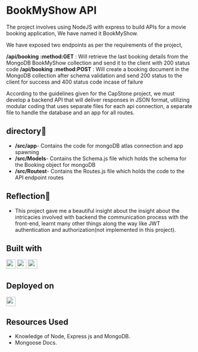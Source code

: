 # BookMyShow API
The project involves using NodeJS with express to build APIs for a movie booking application, We have named it BookMyShow. 

We have exposed two endpoints as per the requirements of the project, 

**/api/booking** **:method:GET** : Will retrieve the last booking details from the MongoDB BookMyShow collection and send it to the client with 200 status code
**/api/booking** **:method:POST** : Will create a booking document  in the MongoDB collection after schema validation and send 200 status to the client for success and 400 status code incase of failure 

According to the guidelines given for the CapStone project, we must develop a backend API that will deliver responses in JSON format, utilizing modular coding that uses separate files for each api connection, a separate file to handle the database and an app for all routes.

 ## directory💠
 - **/src/app**- Contains the code for mongoDB atlas connection and app spawning
 - **/src/Models**- Contains the Schema.js file which holds the schema for the Booking object for mongoDB
- **/src/Routest**- Contains the Routes.js file which holds the code to the API endpoint routes


## Reflection💠

- This project gave me a beautiful insight about the insight about the intricacies involved with backend the communication process with the front-end, learnt many other things along the way like JWT authentication and authorization(not implemented in this project).

## Built with
<img src="https://img.shields.io/badge/Node.js-43853D?style=for-the-badge&logo=node.js&logoColor=white" height="25">
<img src="https://img.shields.io/badge/Express.js-404D59?style=for-the-badge" height="25">
<img src="https://img.shields.io/badge/MongoDB-4EA94B?style=for-the-badge&logo=mongodb&logoColor=white" height="25">

## Deployed on
<a href='https://render.com/' ><img src="https://img.shields.io/badge/Vercel-000000?style=for-the-badge&logo=vercel&logoColor=white"  height="25"></a>


## Resources Used

- Knowledge of Node, Express js and MongoDB.
- Mongoose Docs.